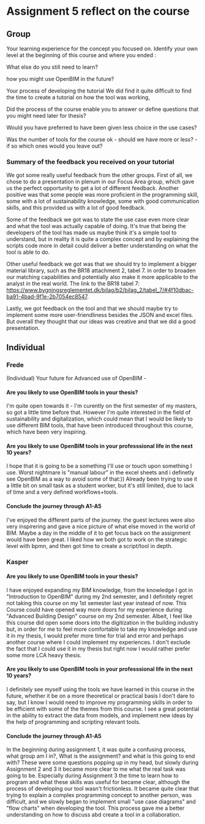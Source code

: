 # Assignment 5 reflect on the course


## Group

Your learning experience for the concept you focused on.
Identify your own level at the beginning of this course and where you ended :

What else do you still need to learn?

how you might use OpenBIM in the future?

Your process of developing the tutorial
We did find it quite difficult to find the time to create a tutorial on how the tool was working, 

Did the process of the course enable you to answer or define questions that you might need later for thesis?

Would you have preferred to have been given less choice in the use cases?

Was the number of tools for the course ok - should we have more or less? - if so which ones would you leave out?



### Summary of the feedback you received on your tutorial

We got some really useful feedback from the other groups. First of all, we chose to do a presentation in plenum in our Focus Area group, which gave us the perfect opportunity to get a lot of different feedback. Another positive was that some people was more proficient in the programming skill, some with a lot of sustainability knowledge, some with good communication skills, and this provided us with a lot of good feedback. 

Some of the feedback we got was to state the use case even more clear and what the tool was actually capable of doing. It's true that being the developers of the tool has made us maybe think it's a simple tool to understand, but in reality it is quite a complex concept and by explaining the scripts code more in detail could deliver a better understanding on what the tool is able to do.

Other useful feedback we got was that we should try to implement a bigger material library, such as the BR18 attachment 2, tabel 7. in order to broaden our matching capabilities and potentially also make it more applicable to the analyst in the real world.
The link to the BR18 tabel 7: https://www.bygningsreglementet.dk/bilag/b2/bilag_2/tabel_7/#4f10dbac-ba91-4bad-9f1e-2b7054ec8547.

Lastly, we got feedback on the tool and that we should maybe try to implement some more user-friendliness besides the JSON and excel files. But overall they thought that our ideas was creative and that we did a good presentation.


## Individual

### Frede
(Individual) Your future for Advanced use of OpenBIM - 

#### Are you likely to use OpenBIM tools in your thesis?
I'm quite open towards it - I'm curently on the first semester of my masters, so got a little time before that. However I'm quite interested in the field of sustainability and digitalization, which could mean that I would be likely to use different BIM tools, that have been introduced throughout this course, which have been very inspiring.


#### Are you likely to use OpenBIM tools in your professsional life in the next 10 years?
I hope that it is going to be a something I'll use or touch upon something I use. Worst nightmare is "manual labour" in the excel sheets and i definetly see OpenBIM as a way to avoid some of that:)) Already been trying to use it a little bit on small task as a student worker, but it's still limited, due to lack of time and a very defined workflows+tools. 

#### Conclude the journey through A1-A5
I've enjoyed the different parts of the journey.
the guest lectures were also very inspirering and gave a nice picture of what else moved in the world of BIM. Maybe a day in the middle of it to get focus back on the assignment would have been great. I liked how we both got to work on the strategic level with bpmn, and then got time to create a script/tool in depth.



### Kasper

#### Are you likely to use OpenBIM tools in your thesis?
I have enjoyed expanding my BIM knowledge, from the knowledge I got in "Introduction to OpenBIM" during my 2nd semester, and I definitely regret not taking this course on my 1st semester last year instead of now. This Course could have opened way more doors for my experience during "Advanced Building Design" course on my 2nd semester. Albeit, I feel like this course did open some doors into the digitization in the building industry but, in order for me to feel more comfortable to take my knowledge and use it in my thesis, I would prefer more time for trial and error and perhaps another course where I could implement my experiences. I don't exclude the fact that I could use it in my thesis but right now I would rather prefer some more LCA heavy thesis.

#### Are you likely to use OpenBIM tools in your professsional life in the next 10 years?
I definitely see myself using the tools we have learned in this course in the future, whether it be on a more theoretical or practical basis I don't dare to say, but I know I would need to improve my programming skills in order to be efficient with some of the themes from this course. I see a great potential in the ability to extract the data from models, and implement new ideas by the help of programming and scripting relevant tools.

#### Conclude the journey through A1-A5

In the beginning during assignment 1, it was quite a confusing process, what group am I in?, What is the assignment? and what is this going to end with? These were some questions popping up in my head, but slowly during Assignment 2 and 3 it became more clear to me what the real task was going to be. Especially during Assignment 3 the time to learn how to program and what these skills was useful for became clear, although the process of developing our tool wasn't frictionless. It became quite clear that trying to explain a complex programming concept to another person, was difficult, and we slowly began to implement small "use case diagrams" and "flow charts" when developing the tool. This process gave me a better understanding on how to discuss abd create a tool in a collaboration.

